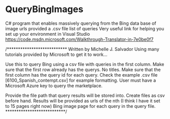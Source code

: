 # QueryBingImages
C# program that enables massively querying from the Bing data base of image urls provided a .csv file list of queries
Very useful link for helping you set up your environment in Visual Studio https://code.msdn.microsoft.com/Walkthrough-Translator-in-7e0be0f7

/***************************
Written by Michelle J. Salvador
Using many tutorials provided by Microsoft to get it to work...

Use this to query Bing using a csv file with queries in  the first column.
Make sure that the first row already has the querys. No titles.
Make sure that the first column has the query id for each query.
Check the example .csv file [6100_Spanish_contempt.csv] for example formatting.
User must have a Microsoft Azure key to query the marketplace. 

Provide the file path that query results will be stored into. 
Create files as csv before hand.
Results will be provided as urls of the nth (I think I have it set to 15 pages right now) Bing image page for each query in the query file.
***************************/
